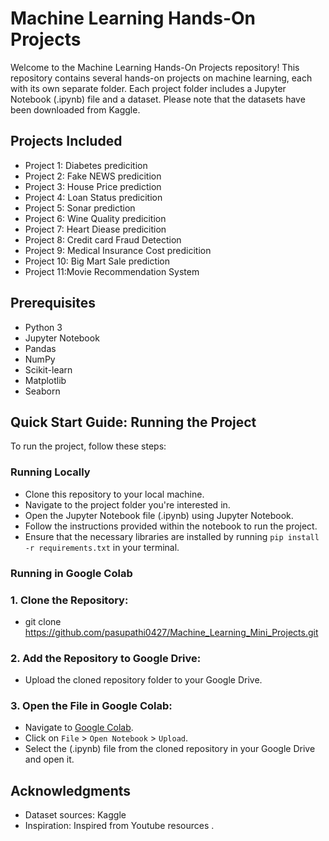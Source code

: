 # Machine Learning Hands-On Projects
Welcome to the Machine Learning Hands-On Projects repository! This repository contains several hands-on projects on machine learning, each with its own separate folder. Each project folder includes a Jupyter Notebook (.ipynb) file and a dataset. Please note that the datasets have been downloaded from Kaggle.

## Projects Included
- Project 1: Diabetes predicition
- Project 2: Fake NEWS predicition
- Project 3: House Price prediction
- Project 4: Loan Status predicition
- Project 5: Sonar prediction
- Project 6: Wine Quality predicition
- Project 7: Heart Diease predicition
- Project 8: Credit card Fraud Detection
- Project 9: Medical Insurance Cost predicition
- Project 10: Big Mart Sale prediction
- Project 11:Movie Recommendation System
  
## Prerequisites
- Python 3
- Jupyter Notebook
- Pandas
- NumPy
- Scikit-learn
- Matplotlib
- Seaborn
  
## Quick Start Guide: Running the Project
To run the project, follow these steps:
### Running Locally
- Clone this repository to your local machine.
- Navigate to the project folder you're interested in.
- Open the Jupyter Notebook file (.ipynb) using Jupyter Notebook.
- Follow the instructions provided within the notebook to run the project.
- Ensure that the necessary libraries are installed by running `pip install -r requirements.txt` in your terminal.

### Running in Google Colab
### 1. Clone the Repository: 
- git clone https://github.com/pasupathi0427/Machine_Learning_Mini_Projects.git

### 2. Add the Repository to Google Drive:
- Upload the cloned repository folder to your Google Drive.

### 3. Open the  File in Google Colab:
- Navigate to [Google Colab](colab.research.google.com).
- Click on `File` > `Open Notebook` > `Upload`.
- Select the (.ipynb) file from the cloned repository in your Google Drive and open it.
  
## Acknowledgments
- Dataset sources: Kaggle 
- Inspiration: Inspired from Youtube resources .
